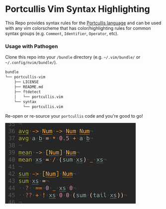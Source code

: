 # Portcullis Vim Syntax Highlighting

This Repo provides syntax rules for the [Portcullis language](https://github.com/jzwood/portcullis) and can be used with any vim colorscheme that has color/highlighting rules for common syntax groups (e.g. `Comment`, `Identifier`, `Operator`, etc).

### Usage with Pathogen

Clone this repo into your `/bundle` directory (e.g. `~/.vim/bundle/` or `~/.config/nvim/bundle/`).

```
bundle
└── portcullis-vim
    ├── LICENSE
    ├── README.md
    ├── ftdetect
    │   └── portcullis.vim
    └── syntax
        └── portcullis.vim
```

Re-open or re-source your `portcullis` code and you're good to go!

<img src="portcullis-syntax.png" alt="portcullis highlighted syntax example">
